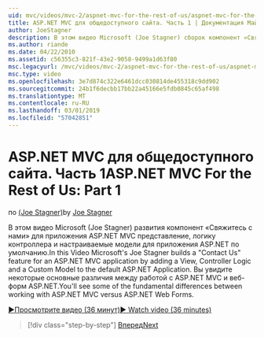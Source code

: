 ```yaml
---
uid: mvc/videos/mvc-2/aspnet-mvc-for-the-rest-of-us/aspnet-mvc-for-the-rest-of-us-part-1
title: ASP.NET MVC для общедоступного сайта. Часть 1 | Документация Майкрософт
author: JoeStagner
description: В этом видео Microsoft (Joe Stagner) сборок компонент «Свяжитесь с нами» для приложения ASP.NET MVC путем добавления представления, логику контроллера и модель Custom t...
ms.author: riande
ms.date: 04/22/2010
ms.assetid: c56355c3-821f-43e2-9058-9499a1d63f80
msc.legacyurl: /mvc/videos/mvc-2/aspnet-mvc-for-the-rest-of-us/aspnet-mvc-for-the-rest-of-us-part-1
msc.type: video
ms.openlocfilehash: 3e7d874c322e6461dcc030814de455318c9dd902
ms.sourcegitcommit: 24b1f6decbb17bb22a45166e5fdb0845c65af498
ms.translationtype: MT
ms.contentlocale: ru-RU
ms.lasthandoff: 03/01/2019
ms.locfileid: "57042851"
---
```

<a name="aspnet-mvc-for-the-rest-of-us-part-1"></a><span data-ttu-id="85ec3-103">ASP.NET MVC для общедоступного сайта. Часть 1</span><span class="sxs-lookup"><span data-stu-id="85ec3-103">ASP.NET MVC For the Rest of Us: Part 1</span></span>
====================
<span data-ttu-id="85ec3-104">по [(Joe Stagner)](https://github.com/JoeStagner)</span><span class="sxs-lookup"><span data-stu-id="85ec3-104">by [Joe Stagner](https://github.com/JoeStagner)</span></span>

<span data-ttu-id="85ec3-105">В этом видео Microsoft (Joe Stagner) развития компонент «Свяжитесь с нами» для приложения ASP.NET MVC представление, логику контроллера и настраиваемые модели для приложения ASP.NET по умолчанию.</span><span class="sxs-lookup"><span data-stu-id="85ec3-105">In this Video Microsoft's Joe Stagner builds a "Contact Us" feature for an ASP.NET MVC application by adding a View, Controller Logic and a Custom Model to the default ASP.NET Application.</span></span> <span data-ttu-id="85ec3-106">Вы увидите некоторые основные различия между работой с ASP.NET MVC и веб-форм ASP.NET.</span><span class="sxs-lookup"><span data-stu-id="85ec3-106">You'll see some of the fundamental differences between working with ASP.NET MVC versus ASP.NET Web Forms.</span></span>

[<span data-ttu-id="85ec3-107">&#9654;Просмотрите видео (36 минут)</span><span class="sxs-lookup"><span data-stu-id="85ec3-107">&#9654; Watch video (36 minutes)</span></span>](https://channel9.msdn.com/Blogs/ASP-NET-Site-Videos/aspnet-mvc-for-the-rest-of-us-part-1)

> [!div class="step-by-step"]
> [<span data-ttu-id="85ec3-108">Вперед</span><span class="sxs-lookup"><span data-stu-id="85ec3-108">Next</span></span>](aspnet-mvc-for-the-rest-of-us-part-2.md)
